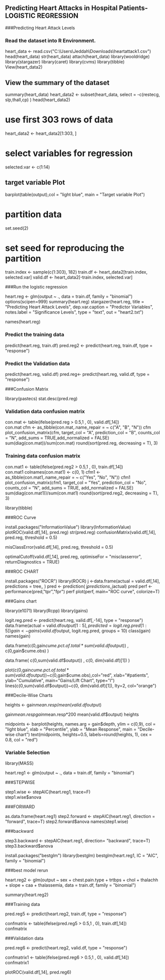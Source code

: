 ## Predicting Heart Attacks in Hospital Patients- LOGISTIC REGRESSION
###Predicting Heart Attack Levels 

### Read the dataset into R Environment.

heart_data <- read.csv("C:\\Users\\Jeddah\\Downloads\\heartattack1.csv")
head(heart_data)
str(heart_data)
attach(heart_data)
library(wooldridge)
library(stargazer)
library(caret)
library(cvms)
library(tibble) 
View(heart_data2)

## View the summary of the dataset
summary(heart_data)
heart_data2 <- subset(heart_data, select = -c(restecg, slp,thall,cp) )
head(heart_data2)

# use first 303 rows of data
heart_data2 <- heart_data2[1:303, ]
# select variables for regression 
selected.var <- c(1:14)

## target variable Plot

barplot(table(output),col = "light blue", main = "Target variable Plot")


# partition data
set.seed(2) 

# set seed for reproducing the partition

train.index <- sample(c(1:303), 182) 
train.df <- heart_data2[train.index, selected.var]
valid.df <- heart_data2[-train.index, selected.var]


###Run the logistic regression

heart.reg <- glm(output ~ ., data = train.df, family = "binomial") 
options(scipen=999)
summary(heart.reg)
stargazer(heart.reg, 
          title = "Predicting Heart Attack Levels",
          dep.var.caption = "Predictor Variables",
          notes.label = "Significance Levels", 
          type = "text", out = "heart2.txt")



names(heart.reg)

### Predict the training data 
predict(heart.reg, train.df)
pred.reg2 <- predict(heart.reg, train.df, type = "response")


### Predict the Validation data

predict(heart.reg, valid.df)
pred.reg<- predict(heart.reg, valid.df, type = "response")


###Confusion Matrix

library(pastecs)
stat.desc(pred.reg)

### Validation data confusion matrix

con.mat <- table(ifelse(pred.reg > 0.5,1 , 0), valid.df[,14])    
con.mat
cfm <- as_tibble(con.mat,.name_repair = ~ c("A", "B", "N"))
cfm
plot_confusion_matrix(cfm, 
                      target_col = "A", 
                      prediction_col = "B",
                      counts_col = "N", add_sums = TRUE,add_normalized = FALSE)
sum(diag(con.mat))/sum(con.mat)
round(sort(pred.reg, decreasing = T), 3)

### Training data confusion matrix

con.mat1 <- table(ifelse(pred.reg2 > 0.5,1 , 0), train.df[,14])    
con.mat1
colnames(con.mat1) <- c(0, 1)
cfm1 <- as_tibble(con.mat1,.name_repair = ~ c("Yes", "No", "N"))
cfm1
plot_confusion_matrix(cfm1, 
                      target_col = "Yes", 
                      prediction_col = "No",
                      counts_col = "N",  add_sums = TRUE, add_normalized = FALSE)
sum(diag(con.mat1))/sum(con.mat1)
round(sort(pred.reg2, decreasing = T), 3)



library(tibble)  

###ROC Curve

install.packages("InformationValue")
library(InformationValue)
plotROC(valid.df[,14], pred.reg)
str(pred.reg)
confusionMatrix(valid.df[,14], pred.reg, threshold = 0.5)

misClassError(valid.df[,14], pred.reg, threshold = 0.5)


optimalCutoff(valid.df[,14], pred.reg, optimiseFor = "misclasserror",
              returnDiagnostics = TRUE)


###ROC CHART

install.packages("ROCR")
library(ROCR)
j <-data.frame(actual = valid.df[,14], predictions = tree_ )
pred <- prediction( j$predictions, j$actual)
pred
perf <- performance(pred,"tpr","fpr")
perf
plot(perf, main="ROC curve", colorize=T)

###Gains chart

library(e1071)
library(Rcpp)
library(gains)

logit.reg.pred <- predict(heart.reg, valid.df[,-14], type = "response")
data.frame(actual = valid.df$output[1:5], predicted = logit.reg.pred[1:5])
gain <- gains(valid.df$output, logit.reg.pred, groups = 10)
class(gain)
names(gain)

data.frame(c(0,gain$cume.pct.of.total*sum(valid.df$output)) ,
           c(0,gain$cume.obs) )

data.frame( c(0,sum(valid.df$output)) , c(0, dim(valid.df)[1]) )


plot(c(0,gain$cume.pct.of.total*sum(valid.df$output))~c(0,gain$cume.obs),col="red", 
     xlab="#patients", ylab="Cumulative", main="Gains/Lift Chart", type="l")
lines(c(0,sum(valid.df$output))~c(0, dim(valid.df)[1]), lty=2, col="orange")



###Decile-Wise Charts

heights <- gain$mean.resp/mean(valid.df$output)

gain$mean.resp
gain$mean.resp*200
mean(valid.df$output)
heights

midpoints <- barplot(heights, names.arg = gain$depth, ylim = c(0,9), col = "light blue",
                     xlab = "Percentile", ylab = "Mean Response", main = "Decile-wise chart")
text(midpoints, heights+0.5, labels=round(heights, 1), cex = 0.8, col = "red")


### Variable Selection

library(MASS)

heart.reg1 <- glm(output ~ ., data = train.df, family = "binomial") 

###STEPWISE

step1.wise <- stepAIC(heart.reg1,  trace=F)  
step1.wise$anova

###FORWARD

as.data.frame(heart.reg1)
step2.forward <- stepAIC(heart.reg1, direction = "forward", trace=T) 
step2.forward$anova
names(step1.wise)

###backward

step3.backward <- stepAIC(heart.reg1, direction= "backward", trace=T) 
step3.backward$anova


install.packages("bestglm")
library(bestglm)
bestglm(heart.reg1, IC = "AIC", family = "binomial")

###best model rerun

heart.reg2 <- glm(output ~ sex + chest.pain.type + trtbps + chol + thalachh + slope + 
                    caa + thalassemia, data = train.df, family = "binomial")

summary(heart.reg2)

###Training data 

pred.reg5 <- predict(heart.reg2, train.df, type = "response")

confmatrix <- table(ifelse(pred.reg5 > 0.5,1 , 0), train.df[,14])    
confmatrix

###Validation data 

pred.reg6 <- predict(heart.reg2, valid.df, type = "response")

confmatrix1 <- table(ifelse(pred.reg6 > 0.5,1 , 0), valid.df[,14])    
confmatrix1

plotROC(valid.df[,14], pred.reg6)
